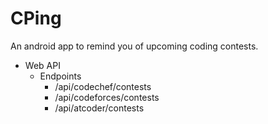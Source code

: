 # CPing
An android app to remind you of upcoming coding contests.
- Web API
  - Endpoints
    - /api/codechef/contests
    - /api/codeforces/contests
    - /api/atcoder/contests

